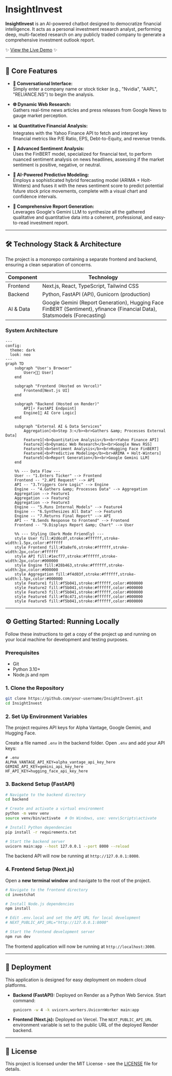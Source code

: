 # InsightInvest

**InsightInvest** is an AI-powered chatbot designed to democratize financial intelligence. It acts as a personal investment research analyst, performing deep, multi-faceted research on any publicly traded company to generate a comprehensive investment outlook report.

✨ [View the Live Demo](https://insight-invest.vercel.app/) ✨

---

## 🚀 Core Features

- **🤖 Conversational Interface:**  
  Simply enter a company name or stock ticker (e.g., "Nvidia", "AAPL", "RELIANCE.NS") to begin the analysis.

- **🌐 Dynamic Web Research:**  
  Gathers real-time news articles and press releases from Google News to gauge market perception.

- **📊 Quantitative Financial Analysis:**  
  Integrates with the Yahoo Finance API to fetch and interpret key financial metrics like P/E Ratio, EPS, Debt-to-Equity, and revenue trends.

- **🧠 Advanced Sentiment Analysis:**  
  Uses the FinBERT model, specialized for financial text, to perform nuanced sentiment analysis on news headlines, assessing if the market sentiment is positive, negative, or neutral.

- **🔮 AI-Powered Predictive Modeling:**  
  Employs a sophisticated hybrid forecasting model (ARIMA + Holt-Winters) and fuses it with the news sentiment score to predict potential future stock price movements, complete with a visual chart and confidence intervals.

- **📝 Comprehensive Report Generation:**  
  Leverages Google's Gemini LLM to synthesize all the gathered qualitative and quantitative data into a coherent, professional, and easy-to-read investment report.

---

## 🛠️ Technology Stack & Architecture

The project is a monorepo containing a separate frontend and backend, ensuring a clean separation of concerns.

| Component | Technology                          |
| --------- | --------------------------------- |
| Frontend  | Next.js, React, TypeScript, Tailwind CSS |
| Backend   | Python, FastAPI (API), Gunicorn (production) |
| AI & Data | Google Gemini (Report Generation), Hugging Face FinBERT (Sentiment), yfinance (Financial Data), Statsmodels (Forecasting) |

### System Architecture

```mermaid
---
config:
  theme: dark
  look: neo
---
graph TD
    subgraph "User's Browser"
        User>👨‍💻 User]
    end

    subgraph "Frontend (Hosted on Vercel)"
        Frontend[Next.js UI]
    end

    subgraph "Backend (Hosted on Render)"
        API[⚡ FastAPI Endpoint]
        Engine[🤖 AI Core Logic]
    end

    subgraph "External AI & Data Services"
        Aggregation[<b>Step 3:</b><br>Gathers &amp; Processes External Data]
        Feature1[<b>Quantitative Analysis</b><br>Yahoo Finance API]
        Feature2[<b>Dynamic Web Research</b><br>Google News RSS]
        Feature3[<b>Sentiment Analysis</b><br>Hugging Face FinBERT]
        Feature4[<b>Predictive Modeling</b><br>ARIMA + Holt-Winters]
        Feature5[<b>Report Generation</b><br>Google Gemini LLM]
    end

    %% --- Data Flow ---
    User -- "1.Enters Ticker" --> Frontend
    Frontend -- "2.API Request" --> API
    API -- "3.Triggers Core Logic" --> Engine
    Engine -- "4.Gathers &amp; Processes Data" --> Aggregation
    Aggregation --> Feature1
    Aggregation --> Feature2
    Aggregation --> Feature3
    Engine -- "5.Runs Internal Models" --> Feature4
    Engine -- "6.Synthesizes All Data" --> Feature5
    Engine -- "7.Returns Final Report" --> API
    API -- "8.Sends Response to Frontend" --> Frontend
    Frontend -- "9.Displays Report &amp; Chart" --> User

    %% --- Styling (Dark Mode Friendly) ---
    style User fill:#2d6cdf,stroke:#ffffff,stroke-width:1.5px,color:#ffffff
    style Frontend fill:#3a8ef6,stroke:#ffffff,stroke-width:2px,color:#ffffff
    style API fill:#1ecf77,stroke:#ffffff,stroke-width:2px,color:#000000
    style Engine fill:#28b463,stroke:#ffffff,stroke-width:2px,color:#000000
    style Aggregation fill:#f4d03f,stroke:#ffffff,stroke-width:1.5px,color:#000000
    style Feature1 fill:#f5b041,stroke:#ffffff,color:#000000
    style Feature2 fill:#f5b041,stroke:#ffffff,color:#000000
    style Feature3 fill:#f5b041,stroke:#ffffff,color:#000000
    style Feature4 fill:#f8c471,stroke:#ffffff,color:#000000
    style Feature5 fill:#f5b041,stroke:#ffffff,color:#000000

```

---

## ⚙️ Getting Started: Running Locally

Follow these instructions to get a copy of the project up and running on your local machine for development and testing purposes.

### Prerequisites

* Git
* Python 3.10+
* Node.js and npm

### 1. Clone the Repository

```bash
git clone https://github.com/your-username/InsightInvest.git
cd InsightInvest
```

### 2. Set Up Environment Variables

The project requires API keys for Alpha Vantage, Google Gemini, and Hugging Face.

Create a file named `.env` in the backend folder.
Open `.env` and add your API keys:

```env
# .env
ALPHA_VANTAGE_API_KEY=alpha_vantage_api_key_here
GEMINI_API_KEY=gemini_api_key_here
HF_API_KEY=hugging_face_api_key_here
```

### 3. Backend Setup (FastAPI)

```bash
# Navigate to the backend directory
cd backend

# Create and activate a virtual environment
python -m venv venv
source venv/bin/activate  # On Windows, use: venv\Scripts\activate

# Install Python dependencies
pip install -r requirements.txt

# Start the backend server
uvicorn main:app --host 127.0.0.1 --port 8000 --reload
```

The backend API will now be running at `http://127.0.0.1:8000`.

### 4. Frontend Setup (Next.js)

Open a **new terminal window** and navigate to the root of the project.

```bash
# Navigate to the frontend directory
cd investchat

# Install Node.js dependencies
npm install

# Edit .env.local and set the API URL for local development
# NEXT_PUBLIC_API_URL="http://127.0.0.1:8000"

# Start the frontend development server
npm run dev
```

The frontend application will now be running at `http://localhost:3000`.

---

## 🚀 Deployment

This application is designed for easy deployment on modern cloud platforms.

* **Backend (FastAPI):**
  Deployed on Render as a Python Web Service.
  Start command:

  ```bash
  gunicorn -w 4 -k uvicorn.workers.UvicornWorker main:app
  ```

* **Frontend (Next.js):**
  Deployed on Vercel.
  The `NEXT_PUBLIC_API_URL` environment variable is set to the public URL of the deployed Render backend.

---

## 📄 License

This project is licensed under the MIT License - see the [LICENSE](LICENSE) file for details.
